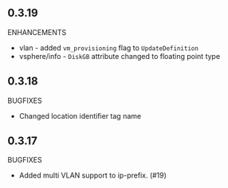 ## 0.3.19

ENHANCEMENTS

* vlan - added `vm_provisioning` flag to `UpdateDefinition`
* vsphere/info - `DiskGB` attribute changed to floating point type

## 0.3.18

BUGFIXES

* Changed location identifier tag name

## 0.3.17

BUGFIXES  

* Added multi VLAN support to ip-prefix. (#19)
